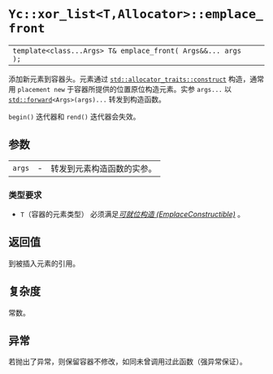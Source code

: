 # `Yc::xor_list<T,Allocator>::emplace_front`

|||
|:-|:-|
|`template<class...Args> T& emplace_front( Args&&... args );`||

添加新元素到容器头。元素通过 [`std::allocator_traits::construct`](https://zh.cppreference.com/w/cpp/memory/allocator_traits/construct) 构造，通常用 `placement new` 于容器所提供的位置原位构造元素。实参 `args...` 以 [`std::forward`](http://zh.cppreference.com/w/cpp/utility/forward)`<Args>(args)...` 转发到构造函数。

`begin()` 迭代器和 `rend()` 迭代器会失效。

## 参数

||||
|-:|-|:-|
|`args`|-|转发到元素构造函数的实参。|

### 类型要求

- `T`（容器的元素类型） 必须满足[_可就位构造 (EmplaceConstructible)_](https://zh.cppreference.com/w/cpp/named_req/EmplaceConstructible) 。

## 返回值

到被插入元素的引用。

## 复杂度

常数。

## 异常

若抛出了异常，则保留容器不修改，如同未曾调用过此函数（强异常保证）。
